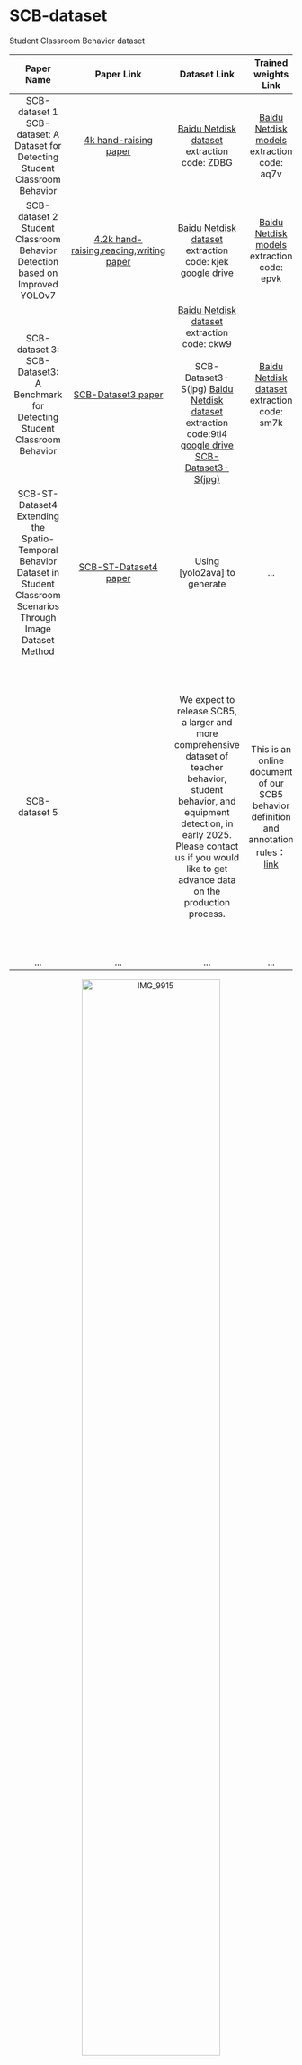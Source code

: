 # SCB-dataset
Student Classroom Behavior dataset 

| Paper Name | Paper Link | Dataset Link | Trained weights Link | class |
| :----: | :----: | :----: | :----: | :----: |
| SCB-dataset 1 <br/> SCB-dataset: A Dataset for Detecting Student Classroom Behavior| [4k hand-raising paper](https://arxiv.org/pdf/2304.02488.pdf) | [Baidu Netdisk dataset](https://pan.baidu.com/s/1y3lGEYd-I-jxZKyAyw4MPw?pwd=zdbg) extraction code: ZDBG |  [Baidu Netdisk models](https://pan.baidu.com/s/1l2K66u0c0AAAu3NYMrhRpg?pwd=aq7v) extraction code: aq7v | hand-raising |
| SCB-dataset 2 <br/> Student Classroom Behavior Detection based on Improved YOLOv7 | [4.2k hand-raising,reading,writing paper](https://arxiv.org/pdf/2306.03318.pdf) |[Baidu Netdisk dataset](https://pan.baidu.com/s/1Fv0LLrxQUG3M1qS1V0Bhkg?pwd=kjek) extraction code: kjek <br> [google drive](https://drive.google.com/file/d/1anyShJCOMC4PUIvbddfHu3PQLqq8PYWV/view?usp=sharing) |[Baidu Netdisk models](https://pan.baidu.com/s/1SLxUQLETajguOZu5t3EbYg?pwd=epvk)  extraction code: epvk  | hand-raising, reading, writing |
| SCB-dataset 3: SCB-Dataset3: A Benchmark for Detecting Student Classroom Behavior    | [SCB-Dataset3 paper](https://browse.arxiv.org/pdf/2310.02522.pdf)  |[Baidu Netdisk dataset](https://pan.baidu.com/s/1FK-JQSNnev2ioyp01dhOBA?pwd=ckw9) extraction code: ckw9  <br>  <br> SCB-Dataset3-S(jpg) [Baidu Netdisk dataset](https://pan.baidu.com/s/1hsIzMA3ciwo2cg5jxe2FEQ?pwd=9ti4) extraction code:9ti4  <br> [google drive SCB-Dataset3-S(jpg)](https://drive.google.com/file/d/1IRODKFgkAguY-yzooQ7eDta-LtaiVA2r/view?usp=sharing)   |[Baidu Netdisk dataset](https://pan.baidu.com/s/1Of6cG4X0FP015c1mQKnfng?pwd=sm7k)    extraction code:  sm7k    | hand-raising, reading, writing, using phone, bowing the head, leaning over the table |
| SCB-ST-Dataset4 <br/> Extending the Spatio-Temporal Behavior Dataset in Student Classroom Scenarios Through Image Dataset Method   | [SCB-ST-Dataset4 paper](https://arxiv.org/pdf/2310.16267.pdf)    | Using [yolo2ava] to generate      |...        | hand-raising, reading, writing |
| SCB-dataset 5   |  |  We expect to release SCB5, a larger and more comprehensive dataset of teacher behavior, student behavior, and equipment detection, in early 2025. Please contact us if you would like to get advance data on the production process.    |  This is an online document of our SCB5 behavior definition and annotation rules： [link](https://docs.qq.com/s/NWuVl5Jo94r49MJL8jiBxW)    |hand-raising, read, write, discuss, clapping, leaning on the Desk,  yawn, Using the Phone, Using the Computer, talk, bow the head, turn the head, guide, answer, On-stage interaction, blackboard-writing, blackboard-writing, stand, teacher, Screen, Blackboard |
| ...   | ...        |...        |...        |...        |

<div align="center">
    <img src="https://github.com/user-attachments/assets/249914e4-e3cc-44ac-b2de-7db4cb8ad9a9" alt="IMG_9915" style="width: 70%;"/>
    <img src="https://github.com/user-attachments/assets/8f157c31-e7d7-4bc7-91fc-bd5b97b077aa" style="width: 68%;"/>
</div>



# STBD-08
Thanks to the CBPH-Net [https://github.com/icedle/CBPH-Net](https://github.com/icedle/CBPH-Net) authors for their contributions, here is the download link for the CBPH-Net contribution dataset STBD-08:

| Paper Name | Paper Link | Dataset Link |
| :----: | :----: | :----: | 
| CBPH-Net: A Small Object Detector for Behavior Recognition in Classroom Scenarios | https://ieeexplore.ieee.org/document/10185142 or https://docs.qq.com/pdf/DWFpWbWhnaHpaRm9x | [Baidu Netdisk dataset](https://pan.baidu.com/s/1AcFYPBIHoFSsVdzzeIohUw?pwd=6tvu) extraction code: 6tvu | 

However, when we cleaned the STBD-08, we found that there were still many problem data in the STBD-08, such as the non-standard bbox, and some class labeling errors.

# A dataset of student classroom behavior from a paid website

This dataset is highly similar to STBD-08, mainly in that the images are highly similar and the quality of annotations is also poor

| The original website | Resource link (including dataset) |
| :----: | :----: | 
| [https://mbd.pub/o/bread/ZZiTl5lw](https://mbd.pub/o/bread/ZZiTl5lw) | [Baidu Netdisk dataset](https://pan.baidu.com/s/1ZX_ZpLl-D-EsGlNpEqwTPg?pwd=fwie) extraction code: fwie | 


# Contact
If you encounter any issues with the SCB Dataset or cooperation, please feel free to contact me via email at : winstonyf@qq.com

# Papers and Software copyright
## Papers
29 October 2023, ICIG 2023 , [Student Classroom Behavior Detection Based on YOLOv7+BRA and Multi-model Fusion](https://link.springer.com/chapter/10.1007/978-3-031-46311-2_4)

## Software copyright
| Register number | Full name of software | File link |
| :----: | :----: |  :----: | 
| 2023SR0518754 | 基于via的课堂学生行为数据标注与yolov7目标检测系统 | [Baidu Netdisk](https://pan.baidu.com/s/1lty_QWskD80Ta8PjhPWq6w?pwd=fixx) extraction code:  fixx <br> |
| 2023SR0645718 | 基于via的课堂学生行为数据标注与yolov7目标检测与自动标注系统 | [Baidu Netdisk](https://pan.baidu.com/s/1w7SxsM5qrRCU8vrR4lkRMA?pwd=ssda)  extraction code: ssda  |
| 2023SR1443796 | 基于改进的YOLO的学生课堂数据自动标注与目标检测系统 | [Baidu Netdisk](https://pan.baidu.com/s/1Z7SRoTy3DGI2TqU6xcqUFA?pwd=jluk )  extraction code: jluk |

# YOLO + CrowdHuman

| model | Trained weights Link |
| :----: | :----: |
| YOLOv5 crowdhuman_vbody_yolov5m   | [Baidu Netdisk YOLOv5 crowdhuman_vbody_yolov5m](https://pan.baidu.com/s/1gDNWZZdl4T91hIqx_Rit4A?pwd=5qcv )  extraction code:  5qcv <br> [google drive YOLOv5 crowdhuman_vbody_yolov5m](https://drive.google.com/file/d/1VJtrdE85Wc4xSZXqAPUkWABLResUYG8V/view?usp=sharing)        |
| YOLOv7x   | [Baidu Netdisk YOLOv7x CrowdHuman](https://pan.baidu.com/s/1YQZegrdADkiMu17KdSXulQ?pwd=ewop ) extraction code:  ewop <br>  [google drive YOLOv7x CrowdHuman](https://drive.google.com/drive/folders/1FYd8xiQvmTfKcpgl_2fedawuor61snjo?usp=sharing)    |
| YOLOv7   | [Baidu Netdisk YOLOv7 CrowdHuman](https://pan.baidu.com/s/1GgRozEfoMwHAzkZL2l-RVQ?pwd=ll6n) extraction code: ll6n   <br>  [google drive YOLOv7 CrowdHuman](https://drive.google.com/drive/folders/1WaCZaO5yPwcECc3omY7MWsMAHXtrGtwx?usp=sharing)        |
| ...   | ...        |



The SCB dataset was completed by a team I assembled, funded entirely by myself.  Over the past three years, more than 100 annotators have been involved in various stages, including video collection, video frame selection, and behavior annotation.  The work is extensive and intricate, and we have meticulously screened every tag on each image to create a comprehensive and high-quality dataset.  Currently, due to the massive amount of annotation required and the fact that I resigned from my job to pursue a Ph.D., the annotation team is continuously consuming funds—all of which come out of my own pocket. I am determined to see this project through, and when it is completed, I will release the dataset for free.  <br> I hope to receive some tips from the online community to ease the financial burden of the data annotation process.  Here is my Alipay QR code for donations.

<div align="center">
    <img src="https://github.com/user-attachments/assets/defd352b-6c87-40b9-a95f-a65da48715f2" alt="IMG_9915" style="width: 40%;"/>
</div>




